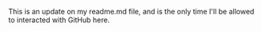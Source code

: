 This is an update on my readme.md file, and is the only time I'll be allowed to interacted with GitHub here.
